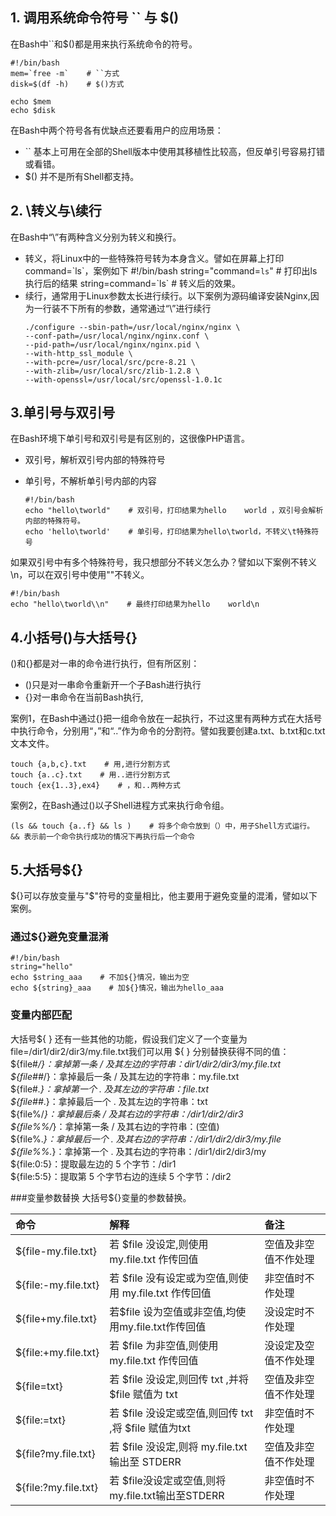 ## 1. 调用系统命令符号 \`\` 与 $\(\)

在Bash中\`\`和$\(\)都是用来执行系统命令的符号。

    #!/bin/bash
    mem=`free -m`    # ``方式
    disk=$(df -h)    # $()方式

    echo $mem    
    echo $disk

在Bash中两个符号各有优缺点还要看用户的应用场景：

* \`\` 基本上可用在全部的Shell版本中使用其移植性比较高，但反单引号容易打错或看错。
* $\(\) 并不是所有Shell都支持。

## 2. \转义与\续行

在Bash中“\”有两种含义分别为转义和换行。

* 转义，将Linux中的一些特殊符号转为本身含义。譬如在屏幕上打印command=\`ls\`，案例如下
      #!/bin/bash
      string="command=`ls`"    # 打印出ls执行后的结果
      string=command=\`ls\`    # 转义后的效果。
* 续行，通常用于Linux参数太长进行续行。以下案例为源码编译安装Nginx,因为一行装不下所有的参数，通常通过“\”进行续行
  ```
  ./configure --sbin-path=/usr/local/nginx/nginx \
  --conf-path=/usr/local/nginx/nginx.conf \
  --pid-path=/usr/local/nginx/nginx.pid \
  --with-http_ssl_module \
  --with-pcre=/usr/local/src/pcre-8.21 \
  --with-zlib=/usr/local/src/zlib-1.2.8 \
  --with-openssl=/usr/local/src/openssl-1.0.1c
  ```

## 3.单引号与双引号

在Bash环境下单引号和双引号是有区别的，这很像PHP语言。

* 双引号，解析双引号内部的特殊符号
* 单引号，不解析单引号内部的内容

  ```
  #!/bin/bash
  echo "hello\tworld"    # 双引号，打印结果为hello    world ，双引号会解析内部的特殊符号。
  echo 'hello\tworld'    # 单引号，打印结果为hello\tworld，不转义\t特殊符号
  ```

如果双引号中有多个特殊符号，我只想部分不转义怎么办？譬如以下案例不转义\n，可以在双引号中使用"\"不转义。

```
#!/bin/bash
echo "hello\tworld\\n"    # 最终打印结果为hello    world\n
```

## 4.小括号\(\)与大括号{}

\(\)和{}都是对一串的命令进行执行，但有所区别：

* \(\)只是对一串命令重新开一个子Bash进行执行 
* {}对一串命令在当前Bash执行,

案例1，在Bash中通过{}把一组命令放在一起执行，不过这里有两种方式在大括号中执行命令，分别用“，”和“..”作为命令的分割符。譬如我要创建a.txt、b.txt和c.txt文本文件。

```
touch {a,b,c}.txt    # 用,进行分割方式
touch {a..c}.txt    # 用..进行分割方式
touch {ex{1..3},ex4}    # ，和..两种方式
```

案例2，在Bash通过\(\)以子Shell进程方式来执行命令组。

```
(ls && touch {a..f} && ls )    # 将多个命令放到（）中，用子Shell方式运行。 && 表示前一个命令执行成功的情况下再执行后一个命令
```

## 5.大括号${}

${}可以存放变量与"$"符号的变量相比，他主要用于避免变量的混淆，譬如以下案例。

### 通过${}避免变量混淆

```
#!/bin/bash
string="hello"
echo $string_aaa    # 不加${}情况，输出为空
echo ${string}_aaa    # 加${}情况，输出为hello_aaa
```

### 变量内部匹配

大括号${ } 还有一些其他的功能，假设我们定义了一个变量为file=/dir1/dir2/dir3/my.file.txt我们可以用 ${ } 分别替换获得不同的值：  
${file\#_/}：拿掉第一条 / 及其左边的字符串：dir1/dir2/dir3/my.file.txt  
${file\#\#_/}：拿掉最后一条 / 及其左边的字符串：my.file.txt  
${file\#_.}：拿掉第一个 . 及其左边的字符串：file.txt  
${file\#\#_.}：拿掉最后一个 . 及其左边的字符串：txt  
${file%/_}：拿掉最后条 / 及其右边的字符串：/dir1/dir2/dir3  
${file%%/_}：拿掉第一条 / 及其右边的字符串：\(空值\)  
${file%._}：拿掉最后一个 . 及其右边的字符串：/dir1/dir2/dir3/my.file  
${file%%._}：拿掉第一个 . 及其右边的字符串：/dir1/dir2/dir3/my  
${file:0:5}：提取最左边的 5 个字节：/dir1  
${file:5:5}：提取第 5 个字节右边的连续 5 个字节：/dir2  

###变量参数替换
大括号${}变量的参数替换。

| 命令 | 解释 | 备注 |
| :--- | :--- | :--- |
| ${file-my.file.txt} | 若 $file 没设定,则使用 my.file.txt 作传回值 | 空值及非空值不作处理 |
| ${file:-my.file.txt} | 若 $file 没有设定或为空值,则使用 my.file.txt 作传回值 | 非空值时不作处理 |
| ${file+my.file.txt} | 若$file 设为空值或非空值,均使用my.file.txt作传回值 | 没设定时不作处理 |
| ${file:+my.file.txt} | 若 $file 为非空值,则使用 my.file.txt 作传回值 | 没设定及空值不作处理 |
| ${file=txt} | 若 $file 没设定,则回传 txt ,并将 $file 赋值为 txt | 空值及非空值不作处理 |
| ${file:=txt} | 若 $file 没设定或空值,则回传 txt ,将 $file 赋值为txt | 非空值时不作处理 |
| ${file?my.file.txt} | 若 $file 没设定,则将 my.file.txt 输出至 STDERR | 空值及非空值不作处理 |
| ${file:?my.file.txt} | 若 $file没设定或空值,则将my.file.txt输出至STDERR | 非空值时不作处理 |



